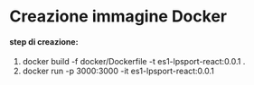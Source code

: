 # Creazione immagine Docker

#### step di creazione:
1. docker build -f docker/Dockerfile -t es1-lpsport-react:0.0.1 .
2. docker run -p 3000:3000 -it es1-lpsport-react:0.0.1
